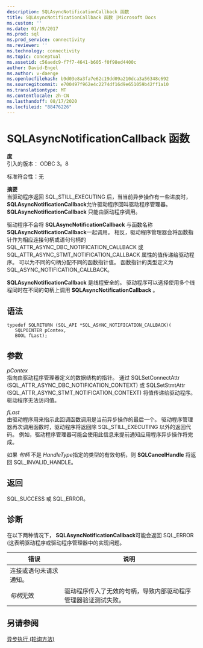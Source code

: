 ```yaml
---
description: SQLAsyncNotificationCallback 函数
title: SQLAsyncNotificationCallback 函数 |Microsoft Docs
ms.custom: ''
ms.date: 01/19/2017
ms.prod: sql
ms.prod_service: connectivity
ms.reviewer: ''
ms.technology: connectivity
ms.topic: conceptual
ms.assetid: c56aedc9-f7f7-4641-b605-f0f98ed4400c
author: David-Engel
ms.author: v-daenge
ms.openlocfilehash: b9d03e8a3fa7e62c19dd09a210dca3a56348c692
ms.sourcegitcommit: e700497f962e4c2274df16d9e651059b42ff1a10
ms.translationtype: MT
ms.contentlocale: zh-CN
ms.lasthandoff: 08/17/2020
ms.locfileid: "88476226"
---
```

# <a name="sqlasyncnotificationcallback-function"></a>SQLAsyncNotificationCallback 函数
**度**  
 引入的版本： ODBC 3。8  
  
 标准符合性：无  
  
 **摘要**  
 当驱动程序返回 SQL_STILL_EXECUTING 后，当当前异步操作有一些进度时， **SQLAsyncNotificationCallback**允许驱动程序回叫驱动程序管理器。 **SQLAsyncNotificationCallback** 只能由驱动程序调用。  
  
 驱动程序不会将 **SQLAsyncNotificationCallback** 与函数名称 **SQLAsyncNotificationCallback**一起调用。 相反，驱动程序管理器会将函数指针作为相应连接句柄或语句句柄的 SQL_ATTR_ASYNC_DBC_NOTIFICATION_CALLBACK 或 SQL_ATTR_ASYNC_STMT_NOTIFICATION_CALLBACK 属性的值传递给驱动程序。 可以为不同的句柄分配不同的函数指针值。 函数指针的类型定义为 SQL_ASYNC_NOTIFICATION_CALLBACK。  
  
 **SQLAsyncNotificationCallback** 是线程安全的。 驱动程序可以选择使用多个线程同时在不同的句柄上调用 **SQLAsyncNotificationCallback** 。  
  
## <a name="syntax"></a>语法  
  
```  
typedef SQLRETURN (SQL_API *SQL_ASYNC_NOTIFICATION_CALLBACK)(  
   SQLPOINTER pContex,   
   BOOL fLast);  
```  
  
## <a name="arguments"></a>参数  
 *pContex*  
 指向由驱动程序管理器定义的数据结构的指针。 通过 SQLSetConnectAttr (SQL_ATTR_ASYNC_DBC_NOTIFICATION_CONTEXT) 或 SQLSetStmtAttr (SQL_ATTR_ASYNC_STMT_NOTIFICATION_CONTEXT) 将值传递给驱动程序。  驱动程序无法访问值。  
  
 *fLast*  
 由驱动程序用来指示此回调函数调用是当前异步操作的最后一个。 驱动程序管理器再次调用函数时，驱动程序将返回除 SQL_STILL_EXECUTING 以外的返回代码。 例如，驱动程序管理器可能会使用此信息来提前通知应用程序异步操作将完成。  
  
 如果 *句柄* 不是 *HandleType*指定的类型的有效句柄，则 **SQLCancelHandle** 将返回 SQL_INVALID_HANDLE。  
  
## <a name="returns"></a>返回  
 SQL_SUCCESS 或 SQL_ERROR。  
  
## <a name="diagnostics"></a>诊断  
 在以下两种情况下， **SQLAsyncNotificationCallback**可能会返回 SQL_ERROR (这表明驱动程序或驱动程序管理器中的实现问题。  
  
|错误|说明|  
|-----------|-----------------|  
|连接或语句未请求通知。||  
|*句柄*无效|驱动程序传入了无效的句柄，导致内部驱动程序管理器验证测试失败。|  
  
## <a name="see-also"></a>另请参阅  
 [异步执行 (轮询方法) ](../../../odbc/reference/develop-app/asynchronous-execution-polling-method.md)
